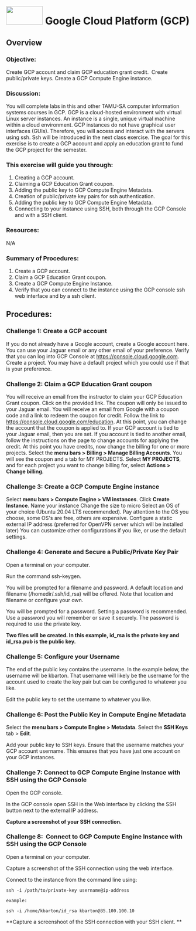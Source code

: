 # <img src="https://www.tamusa.edu/brandguide/jpeglogos/tamusa_final_logo_bw1.jpg" width="100" height="50"> Google Cloud Platform (GCP)

## Overview
### Objective: 
Create GCP account and claim GCP education grant credit.  Create public/private keys. Create a GCP Compute Engine instance.

### Discussion: 
You will complete labs in this and other TAMU-SA computer information systems courses in GCP. GCP is a cloud-hosted environment with virtual Linux server instances. An instance is a single, unique virtual machine within a cloud environment. GCP instances do not have graphical user interfaces (GUIs). Therefore, you will access and interact with the servers using ssh. Ssh will be introduced in the next class exercise. The goal for this exercise is to create a GCP account and apply an education grant to fund the GCP project for the semester.

### This exercise will guide you through: 
1. Creating a GCP account.
2. Claiming a GCP Education Grant coupon.
3. Adding the public key to GCP Compute Engine Metadata. 
4. Creation of public/private key pairs for ssh authentication.
5. Adding the public key to GCP Compute Engine Metadata. 
6. Connecting to your instance using SSH, both through the GCP Console and with a SSH client.

### Resources:  

N/A

### Summary of Procedures:  

1. Create a GCP account.
2. Claim a GCP Education Grant coupon.
3. Create a GCP Compute Engine Instance.
4. Verify that you can connect to the instance using the GCP console ssh web interface and by a ssh client. 

## Procedures:
### Challenge 1: Create a GCP account
If you do not already have a Google account, create a Google account here. You can use your Jaguar email or any other email of your preference.
Verify that you can log into GCP Console at https://console.cloud.google.com.
Create a project. You may have a default project which you could use if that is your preference.

### Challenge 2: Claim a GCP Education Grant coupon
You will receive an email from the instructor to claim your GCP Education Grant coupon. Click on the provided link.
The coupon will only be issued to your Jaguar email. You will receive an email from Google with a coupon code and a link to redeem the coupon for credit.
Follow the link to https://console.cloud.google.com/education. At this point, you can change the account that the coupon is applied to. If your GCP account is tied to your Jaguar email, then you are set. If you account is tied to another email, follow the instructions on the page to change accounts for applying the credit.
At this point you have credits, now change the billing for one or more projects. Select the **menu bars > Billing > Manage Billing Accounts**. You will see the coupon and a tab for MY PROJECTS. Select **MY PROJECTS**, and for each project you want to change billing for, select **Actions > Change billing**.

### Challenge 3:  Create a GCP Compute Engine instance

Select **menu bars > Compute Engine > VM instances**.
Click **Create Instance**.
Name your instance
Change the size to micro
Select an OS of your choice (Ubuntu 20.04 LTS recommended). Pay attention to the OS you choose, some OS's are free, others are expensive.
Configure a static external IP address (preferred for OpenVPN server which will be installed later)
You can customize other configurations if you like, or use the default settings. 

### Challenge 4: Generate and Secure a Public/Private Key Pair 

Open a terminal on your computer. 

Run the command ssh-keygen.  

You will be prompted for a filename and password. A default location and filename (/homedir/.ssh/id_rsa) will be offered. Note that location and filename or configure your own. 

You will be prompted for a password. Setting a password is recommended. Use a password you will remember or save it securely. The password is required to use the private key. 

**Two files will be created. In this example, id_rsa is the private key and id_rsa.pub is the public key.**

### Challenge 5: Configure your Username 

The end of the public key contains the username. In the example below, the username will be kbarton. That username will likely be the username for the account used to create the key pair but can be configured to whatever you like. 

Edit the public key to set the username to whatever you like. 

### Challenge 6: Post the Public Key in Compute Engine Metadata

Select the **menu bars > Compute Engine > Metadata**. Select the **SSH Keys** tab > **Edit**.

Add your public key to SSH keys. Ensure that the username matches your GCP account username. This ensures that you have just one account on your GCP instances.

### Challenge 7: Connect to GCP Compute Engine Instance with SSH using the GCP Console

Open the GCP console.

In the GCP console open SSH in the Web interface by clicking the SSH button next to the external IP address.

**Capture a screenshot of your SSH connection.**

### Challenge 8:  Connect to GCP Compute Engine Instance with SSH using the GCP Console

Open a terminal on your computer.

Capture a screenshot of the SSH connection using the web interface.

Connect to the instance from the command line using:
```
ssh -i /path/to/private-key username@ip-address

example:

ssh -i /home/kbarton/id_rsa kbarton@35.100.100.10
```

**Capture a screenshoot of the SSH connection with your SSH client. **


